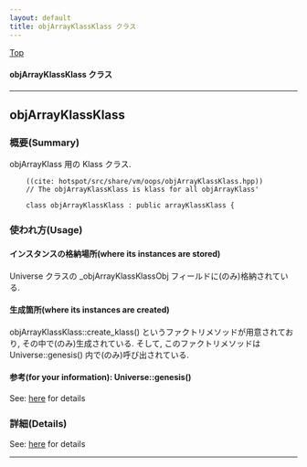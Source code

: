 ```yaml
---
layout: default
title: objArrayKlassKlass クラス 
---
```

[Top](../index.html)

#### objArrayKlassKlass クラス 



---
## <a name="nowDGI8l3b" id="nowDGI8l3b">objArrayKlassKlass</a>

### 概要(Summary)
objArrayKlass 用の Klass クラス.


```
    ((cite: hotspot/src/share/vm/oops/objArrayKlassKlass.hpp))
    // The objArrayKlassKlass is klass for all objArrayKlass'
    
    class objArrayKlassKlass : public arrayKlassKlass {
```

### 使われ方(Usage)
#### インスタンスの格納場所(where its instances are stored)
Universe クラスの _objArrayKlassKlassObj フィールドに(のみ)格納されている.

#### 生成箇所(where its instances are created)
objArrayKlassKlass::create_klass() というファクトリメソッドが用意されており, その中で(のみ)生成されている.
そして, このファクトリメソッドは Universe::genesis() 内で(のみ)呼び出されている.

#### 参考(for your information): Universe::genesis()
See: [here](no4230JvC.html) for details



### 詳細(Details)
See: [here](../doxygen/classobjArrayKlassKlass.html) for details

---
